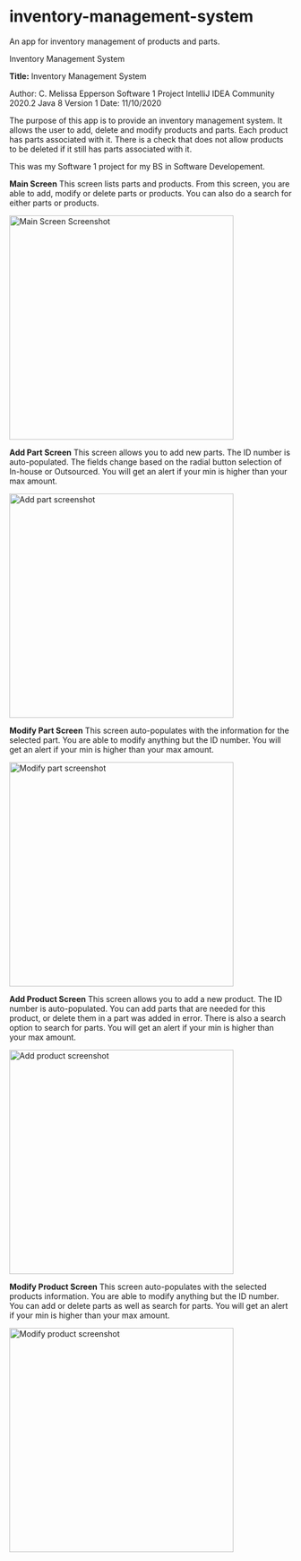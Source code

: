 # inventory-management-system
An app for inventory management of products and parts.

Inventory Management System

**Title:** Inventory Management System

Author: C. Melissa Epperson
Software 1 Project
IntelliJ IDEA Community 2020.2
Java 8
Version 1 
Date: 11/10/2020

The purpose of this app is to provide an inventory management system. It allows the user to add, delete and modify products and parts. Each product has parts associated with it. There is a check that does not allow products to be deleted if it still has parts associated with it. 

This was my Software 1 project for my BS in Software Developement. 

**Main Screen**
This screen lists parts and products. From this screen, you are able to add, modify or delete parts or products. You can also do a search for either parts or products. 

<img width="400" alt="Main Screen Screenshot" src="https://user-images.githubusercontent.com/25159870/150701810-97545df0-8cd5-494c-92d9-a98fc99b91db.jpg">

**Add Part Screen**
This screen allows you to add new parts. The ID number is auto-populated. The fields change based on the radial button selection of In-house or Outsourced. You will get an alert if your min is higher than your max amount. 

<img width="400" alt="Add part screenshot" src="https://user-images.githubusercontent.com/25159870/150701931-cbddac6c-65a4-4770-b26a-c34fcf98b240.jpg">

**Modify Part Screen**
This screen auto-populates with the information for the selected part. You are able to modify anything but the ID number. You will get an alert if your min is higher than your max amount. 

<img width="400" alt="Modify part screenshot" src="https://user-images.githubusercontent.com/25159870/150701982-4783f007-d45c-4a76-989e-a07088cd1eff.jpg">

**Add Product Screen**
This screen allows you to add a new product. The ID number is auto-populated. You can add parts that are needed for this product, or delete them in a part was added in error. There is also a search option to search for parts. You will get an alert if your min is higher than your max amount.

<img width="400" alt="Add product screenshot" src="https://user-images.githubusercontent.com/25159870/150702114-8cccbc0f-aab0-4b3a-800a-df6cdf2bad37.jpg">

**Modify Product Screen**
This screen auto-populates with the selected products information. You are able to modify anything but the ID number. You can add or delete parts as well as search for parts. You will get an alert if your min is higher than your max amount. 

<img width="400" alt="Modify product screenshot" src="https://user-images.githubusercontent.com/25159870/150702144-1b3b13d3-3a3a-461b-8307-948719805e7b.jpg">
